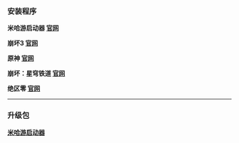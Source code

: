 ### 安装程序
**米哈游启动器
[官网]()**

**崩坏3
[官网](https://autopatchcn.bh3.com/ptpublic/rel/20250707161650_Rt32OEJvGecUyvvK/Bh3_release_1.8.0.264_official_pc.exe)**

**原神
[官网](https://autopatchcn.yuanshen.com/client_app/download/launcher/20250618114128_UtQRy4MyeonyqbV4/mihoyo/yuanshen_setup_202506091523.exe)**

**崩坏：星穹铁道
[官网](https://autopatchcn.bhsr.com/client/cn/20250613150803_q7bWBMxpc04Dzdb8/gw_PC/StarRail_setup_1.8.0.exe)**

**绝区零
[官网](https://autopatchcn.juequling.com/package_download/op/client_app/download/20250627185146_6j88pw6BPy1mYo0Z/zzz_gw_pc/ZenlessZoneZero_2.0.exe)**


---

### 升级包
**[米哈游启动器](https://hyp-webstatic.mihoyo.com/hyp-client/jGHBHlcOq1_1.8.0.264_1_1_cps_hyp_cn_jGHBHlcOq1_28mihoyo_202506181456_HnocjtxT.zip)**
